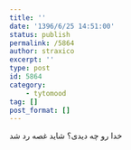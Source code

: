 ```yaml
---
title: ''
date: '1396/6/25 14:51:00'
status: publish
permalink: /5864
author: straxico
excerpt: ''
type: post
id: 5864
category:
    - tytomood
tag: []
post_format: []
---
```

خدا رو چه دیدی؟ شاید غصه رد شد